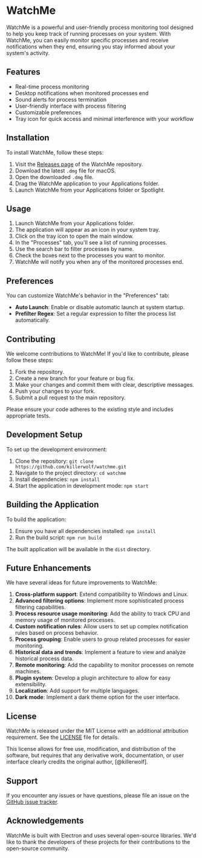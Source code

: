 # WatchMe

WatchMe is a powerful and user-friendly process monitoring tool designed to help you keep track of running processes on your system. With WatchMe, you can easily monitor specific processes and receive notifications when they end, ensuring you stay informed about your system's activity.

## Features

- Real-time process monitoring
- Desktop notifications when monitored processes end
- Sound alerts for process termination
- User-friendly interface with process filtering
- Customizable preferences
- Tray icon for quick access and minimal interference with your workflow

## Installation

To install WatchMe, follow these steps:

1. Visit the [Releases page](https://github.com/killerwolf/watchme/releases) of the WatchMe repository.
2. Download the latest `.dmg` file for macOS.
3. Open the downloaded `.dmg` file.
4. Drag the WatchMe application to your Applications folder.
5. Launch WatchMe from your Applications folder or Spotlight.

## Usage

1. Launch WatchMe from your Applications folder.
2. The application will appear as an icon in your system tray.
3. Click on the tray icon to open the main window.
4. In the "Processes" tab, you'll see a list of running processes.
5. Use the search bar to filter processes by name.
6. Check the boxes next to the processes you want to monitor.
7. WatchMe will notify you when any of the monitored processes end.

## Preferences

You can customize WatchMe's behavior in the "Preferences" tab:

- **Auto Launch**: Enable or disable automatic launch at system startup.
- **Prefilter Regex**: Set a regular expression to filter the process list automatically.

## Contributing

We welcome contributions to WatchMe! If you'd like to contribute, please follow these steps:

1. Fork the repository.
2. Create a new branch for your feature or bug fix.
3. Make your changes and commit them with clear, descriptive messages.
4. Push your changes to your fork.
5. Submit a pull request to the main repository.

Please ensure your code adheres to the existing style and includes appropriate tests.

## Development Setup

To set up the development environment:

1. Clone the repository: `git clone https://github.com/killerwolf/watchme.git`
2. Navigate to the project directory: `cd watchme`
3. Install dependencies: `npm install`
4. Start the application in development mode: `npm start`

## Building the Application

To build the application:

1. Ensure you have all dependencies installed: `npm install`
2. Run the build script: `npm run build`

The built application will be available in the `dist` directory.

## Future Enhancements

We have several ideas for future improvements to WatchMe:

1. **Cross-platform support**: Extend compatibility to Windows and Linux.
2. **Advanced filtering options**: Implement more sophisticated process filtering capabilities.
3. **Process resource usage monitoring**: Add the ability to track CPU and memory usage of monitored processes.
4. **Custom notification rules**: Allow users to set up complex notification rules based on process behavior.
5. **Process grouping**: Enable users to group related processes for easier monitoring.
6. **Historical data and trends**: Implement a feature to view and analyze historical process data.
7. **Remote monitoring**: Add the capability to monitor processes on remote machines.
8. **Plugin system**: Develop a plugin architecture to allow for easy extensibility.
9. **Localization**: Add support for multiple languages.
10. **Dark mode**: Implement a dark theme option for the user interface.

## License

WatchMe is released under the MIT License with an additional attribution requirement. See the [LICENSE](LICENSE) file for details.

This license allows for free use, modification, and distribution of the software, but requires that any derivative work, documentation, or user interface clearly credits the original author, [@killerwolf].


## Support

If you encounter any issues or have questions, please file an issue on the [GitHub issue tracker](https://github.com/killerwolf/watchme/issues).

## Acknowledgements

WatchMe is built with Electron and uses several open-source libraries. We'd like to thank the developers of these projects for their contributions to the open-source community.
